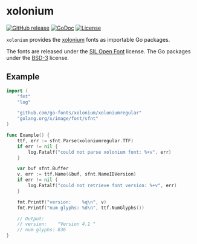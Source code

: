 # xolonium

[![GitHub release](https://img.shields.io/github/release/go-fonts/xolonium.svg)](https://github.com/go-fonts/xolonium/releases)
[![GoDoc](https://godoc.org/github.com/go-fonts/xolonium?status.svg)](https://godoc.org/github.com/go-fonts/xolonium)
[![License](https://img.shields.io/badge/License-BSD--3-blue.svg)](https://github.com/go-fonts/xolonium/raw/master/LICENSE)

`xolonium` provides the [xolonium](https://fontlibrary.org/en/font/xolonium) fonts as importable Go packages.

The fonts are released under the [SIL Open Font](https://github.com/go-fonts/xolonium/raw/master/LICENSE-SIL) license.
The Go packages under the [BSD-3](https://github.com/go-fonts/xolonium/raw/master/LICENSE) license.

## Example

```go
import (
	"fmt"
	"log"

	"github.com/go-fonts/xolonium/xoloniumregular"
	"golang.org/x/image/font/sfnt"
)

func Example() {
	ttf, err := sfnt.Parse(xoloniumregular.TTF)
	if err != nil {
		log.Fatalf("could not parse xolonium font: %+v", err)
	}

	var buf sfnt.Buffer
	v, err := ttf.Name(&buf, sfnt.NameIDVersion)
	if err != nil {
		log.Fatalf("could not retrieve font version: %+v", err)
	}

	fmt.Printf("version:    %q\n", v)
	fmt.Printf("num glyphs: %d\n", ttf.NumGlyphs())

	// Output:
	// version:    "Version 4.1 "
	// num glyphs: 836
}
```

